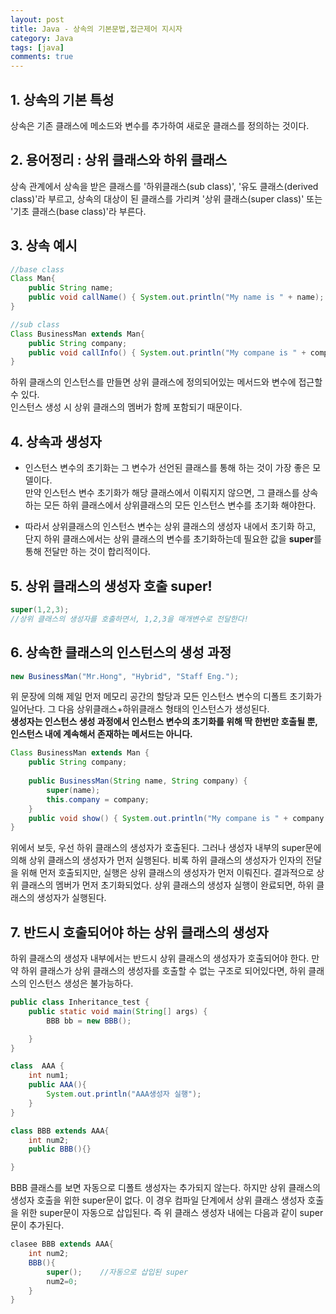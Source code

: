 ```yaml
---
layout: post
title: Java - 상속의 기본문법,접근제어 지시자
category: Java
tags: [java]
comments: true
---
```


## 1. 상속의 기본 특성 
상속은 기존 클래스에 메소드와 변수를 추가하여 새로운 클래스를 정의하는 것이다.

## 2. 용어정리 : 상위 클래스와 하위 클래스
상속 관계에서 상속을 받은 클래스를 '하위클래스(sub class)', '유도 클래스(derived class)'라 부르고,
상속의 대상이 된 클래스를 가리켜 '상위 클래스(super class)' 또는 '기초 클래스(base class)'라 부른다.

## 3. 상속 예시
```java
//base class
Class Man{
    public String name;
    public void callName() { System.out.println("My name is " + name); }
}
```
```java
//sub class
Class BusinessMan extends Man{
    public String company;    
    public void callInfo() { System.out.println("My compane is " + company ); }
}
```
하위 클래스의 인스턴스를 만들면 상위 클래스에 정의되어있는 메서드와 변수에 접근할 수 있다.  
인스턴스 생성 시 상위 클래스의 멤버가 함께 포함되기 때문이다.


## 4. 상속과 생성자
- 인스턴스 변수의 초기화는 그 변수가 선언된 클래스를 통해 하는 것이 가장 좋은 모델이다.  
만약 인스턴스 변수 초기화가 해당 클래스에서 이뤄지지 않으면, 
그 클래스를 상속하는 모든 하위 클래스에서 상위클래스의 모든 인스턴스 변수를 초기화 해야한다. 

- 따라서 상위클래스의 인스턴스 변수는 상위 클래스의 생성자 내에서 초기화 하고, 
단지 하위 클래스에서는 상위 클래스의 변수를 초기화하는데 필요한 값을 **super**를 
통해 전달만 하는 것이 합리적이다.


## 5. 상위 클래스의 생성자 호출 super!
```java
super(1,2,3);
//상위 클래스의 생성자를 호출하면서, 1,2,3을 매개변수로 전달한다!
```

## 6. 상속한 클래스의 인스턴스의 생성 과정
```java
new BusinessMan("Mr.Hong", "Hybrid", "Staff Eng.");
```
위 문장에 의해 제일 먼저 메모리 공간의 할당과 모든 인스턴스 변수의 디폴트 초기화가 일어난다.
그 다음 상위클래스+하위클래스 형태의 인스턴스가 생성된다.  
**생성자는 인스턴스 생성 과정에서 인스턴스 변수의 초기화를 위해 딱 한번만 호출될 뿐, 
인스턴스 내에 계속해서 존재하는 메서드는 아니다.**

```java
Class BusinessMan extends Man {
    public String company;    
    
    public BusinessMan(String name, String company) {
        super(name);
        this.company = company;
    }    
    public void show() { System.out.println("My compane is " + company ); }
}

```
위에서 보듯, 우선 하위 클래스의 생성자가 호출된다. 그러나 생성자 내부의 super문에 의해 
상위 클래스의 생성자가 먼저 실행된다.
비록 하위 클래스의 생성자가 인자의 전달을 위해 먼저 호출되지만, 실행은 상위 클래스의 생성자가 먼저 이뤄진다.
결과적으로 상위 클래스의 멤버가 먼저 초기화되었다.
상위 클래스의 생성자 실행이 완료되면, 하위 클래스의 생성자가 실행된다.


## 7. 반드시 호출되어야 하는 상위 클래스의 생성자
하위 클래스의 생성자 내부에서는 반드시 상위 클래스의 생성자가 호출되어야 한다.
만약 하위 클래스가 상위 클래스의 생성자를 호출할 수 없는 구조로 되어있다면, 하위 클래스의 인스턴스 생성은 불가능하다.

```java
public class Inheritance_test {
    public static void main(String[] args) {
        BBB bb = new BBB();

    }
}

class  AAA {
    int num1;
    public AAA(){
        System.out.println("AAA생성자 실행");
    }
}

class BBB extends AAA{
    int num2;
    public BBB(){}

}
```
BBB 클래스를 보면 자동으로 디폴트 생성자는 추가되지 않는다. 하지만 상위 클래스의 생성자 호출을 위한 super문이 없다.
이 경우 컴파일 단계에서 상위 클래스 생성자 호출을 위한 super문이 자동으로 삽입된다.
즉 위 클래스 생성자 내에는 다음과 같이 super문이 추가된다.
```java
clasee BBB extends AAA{
    int num2;
    BBB(){
        super();    //자동으로 삽입된 super
        num2=0;
    }
}
```
